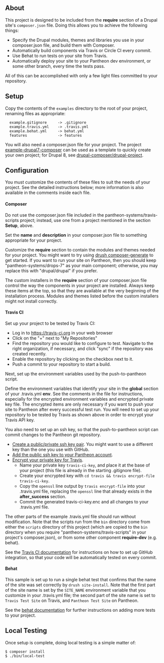 ## About

This project is designed to be included from the **require** section of a Drupal site's `composer.json` file.  Doing this allows you to achieve the following things:

* Specify the Drupal modules, themes and libraries you use in your composer.json file, and build them with Composer.
* Automatically build components via Travis or Circle CI every commit.
* Use Behat to run tests on your site from Travis.
* Automatically deploy your site to your Pantheon dev environment, or some other branch, every time the tests pass.

All of this can be accomplished with only a few light files committed to your repository.

## Setup

Copy the contents of the `examples` directory to the root of your project, renaming files as appropriate:
```
  example.gitignore     -> .gitignore
  example.travis.yml    -> .travis.yml
  example.behat.yml     -> behat.yml
  features              -> features
```
You will also need a composer.json file for your project.  The project [example-drupal7-composer](https://github.com/pantheon-systems/example-drupal7-composer) can be used as a template to quickly create your own project; for Drupal 8, see [drupal-composer/drupal-project](https://github.com/drupal-composer/drupal-project).

## Configuration

You must customize the contents of these files to suit the needs of your project.  See the detailed instructions below; more information is also available in the comments inside each file.

#### Composer

Do not use the composer.json file included in the pantheon-systems/travis-scripts project; instead, use one from a project mentioned in the section **Setup**, above.

Set the **name** and **description** in your composer.json file to something appropriate for your project.  

Customize the **require** section to contain the modules and themes needed for your project.  You might want to try using [drush composer-generate](https://www.drupal.org/project/composer_generate) to get started.  If you want to run your site on Pantheon, then you should keep "pantheon-systems/drops-7" as your main component; otherwise, you may replace this with "drupal/drupal" if you prefer.

The custom installers in the **require** section of your composer.json file control the way the components in your project are installed. Always keep these items at the top, so that they are available at the very beginning of the installation process.  Modules and themes listed before the custom installers might not install correctly.

#### Travis CI

Set up your project to be tested by Travis CI:

* Log in to https://travis-ci.org in your web browser 
* Click on the "+" next to "My Repositories"
* Find the repository you would like to configure to test. Navigate to the right organization, if necessary, and click "sync" if the repository was created recently.
* Enable the repository by clicking on the checkbox next to it.
* Push a commit to your repository to start a build.

Next, set up the environment variables used by the push-to-pantheon script.

Define the environment variables that identify your site in the **global** section of your .travis.yml **env**.  See the comments in the file for instructions, especially for the encrypted environment variables and encrypted private key file.  The encrypted items are only necessary if you want to push your site to Pantheon after every successful test run.  You will need to set up your repository to be tested by Travis as shown above in order to encrypt your Travis API key.

You also need to set up an ssh key, so that the push-to-pantheon script can commit changes to the Pantheon git repository.

* [Create a public/private ssh key pair](https://help.github.com/articles/generating-ssh-keys/). You might want to use a different key than the one you use with GitHub.
* [Add the public ssh key to your Pantheon account](https://pantheon.io/docs/articles/users/loading-ssh-keys/).
* [Encrypt your private key for Travis](http://docs.travis-ci.com/user/encrypting-files/).
  * Name your private key `travis-ci-key`, and place it at the base of your project (this file is already in the starting .gitignore file).
  * Create your encrypted key with `cd travis && travis encrypt-file travis-ci-key`.
  * Copy the `openssl` line output by `travis encrypt-file` into your .travis.yml file, replacing the `openssl` line that already exists in the **after_success** section.
  * Commit the generated travis-ci-key.enc and all changes to your .travis.yml file.

The other parts of the example .travis.yml file should run without modification.  Note that the scripts run from the `bin` directory come from either the `scripts` directory of this project (which are copied to the `bin` directory when you require "pantheon-systems/travis-scripts" in your project's composer.json), or from some other component **require-dev** (e.g. behat).

See the [Travis CI documentation](http://docs.travis-ci.com/user/getting-started/) for instructions on how to set up GitHub integration, so that your code will be automatically tested on every commit.

#### Behat

This sample is set up to run a single behat test that confirms that the name of the site was set correctly by `drush site-install`.  Note that the first part of the site name is set by the `SITE_NAME` environment variable that you customize in your .travis.yml file; the second part of the site name is set to `Travis Test Site` on Travis, and `Pantheon Test Site` on Pantheon.

See the [behat documentation](http://docs.behat.org/en/latest/) for further instructions on adding more tests to your project.

## Local Testing

Once setup is complete, doing local testing is a simple matter of:
```
$ composer install
$ ./bin/local-test
```

